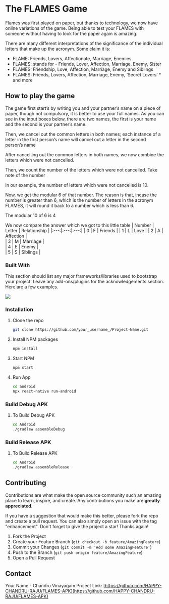 # The FLAMES Game

Flames was first played on paper, but thanks to technology, we now have online variations of the game. Being able to test your FLAMES with someone without having to look for the paper again is amazing.

There are many different interpretations of the significance of the individual letters that make up the acronym. Some claim it is:

- FLAME: Friends, Lovers, Affectionate, Marriage, Enemies
- FLAMES: stands for - Friends, Lover, Affection, Marriage, Enemy, Sister
- FLAMES: Friendship, Love, Affection, Marriage, Enemy and Siblings
- FLAMES: Friends, Lovers, Affection, Marriage, Enemy, ‘Secret Lovers’ \* and more

## How to play the game

The game first start’s by writing you and your partner’s name on a piece of paper, though not compulsory, it is better to use your full names. As you can see in the input boxes below, there are two names, the first is your name and the second is your partner’s name.

Then, we cancel out the common letters in both names; each instance of a letter in the first person’s name will cancel out a letter in the second person’s name

After cancelling out the common letters in both names, we now combine the letters which were not cancelled.

Then, we count the number of the letters which were not cancelled. Take note of the number

In our example, the number of letters which were not cancelled is 10.

Now, we get the modular 6 of that number. The reason is that, incase the number is greater than 6, which is the number of letters in the acronym FLAMES, it will round it back to a number which is less than 6.

The modular 10 of 6 is 4

We now compare the answer which we got to this little table
| Number | Letter | Relationship |
|:---:|:---:|:---:|
| 0 | F | Friends |
| 1 | L | Love |
| 2 | A | Affection |  
| 3 | M | Marriage |  
| 4 | E | Enemy |  
| 5 | S | Siblings |

### Built With

This section should list any major frameworks/libraries used to bootstrap your project. Leave any add-ons/plugins for the acknowledgements section. Here are a few examples.

[![](https://www.nicepng.com/png/detail/222-2224770_react-native-icon-png.png)](https://www.nicepng.com/png/detail/222-2224770_react-native-icon-png.png)

### Installation

1. Clone the repo
   ```sh
   git clone https://github.com/your_username_/Project-Name.git
   ```
2. Install NPM packages
   ```sh
   npm install
   ```
3. Start NPM
   ```sh
   npm start
   ```
4. Run App
   ```sh
   cd android
   npx react-native run-android
   ```

### Build Debug APK

1. To Build Debug APK
   ```sh
   cd Android
   ./gradlew assembleDebug
   ```

### Build Release APK

1. To Build Release APK
   ```sh
   cd Android
   ./gradlew assembleRelease
   ```

## Contributing

Contributions are what make the open source community such an amazing place to learn, inspire, and create. Any contributions you make are **greatly appreciated**.

If you have a suggestion that would make this better, please fork the repo and create a pull request. You can also simply open an issue with the tag "enhancement".
Don't forget to give the project a star! Thanks again!

1. Fork the Project
2. Create your Feature Branch (`git checkout -b feature/AmazingFeature`)
3. Commit your Changes (`git commit -m 'Add some AmazingFeature'`)
4. Push to the Branch (`git push origin feature/AmazingFeature`)
5. Open a Pull Request

## Contact

Your Name - Chandru Vinayagam
Project Link: [https://github.com/HAPPY-CHANDRU-RAJU/FLAMES-APK](https://github.com/HAPPY-CHANDRU-RAJU/FLAMES-APK)
